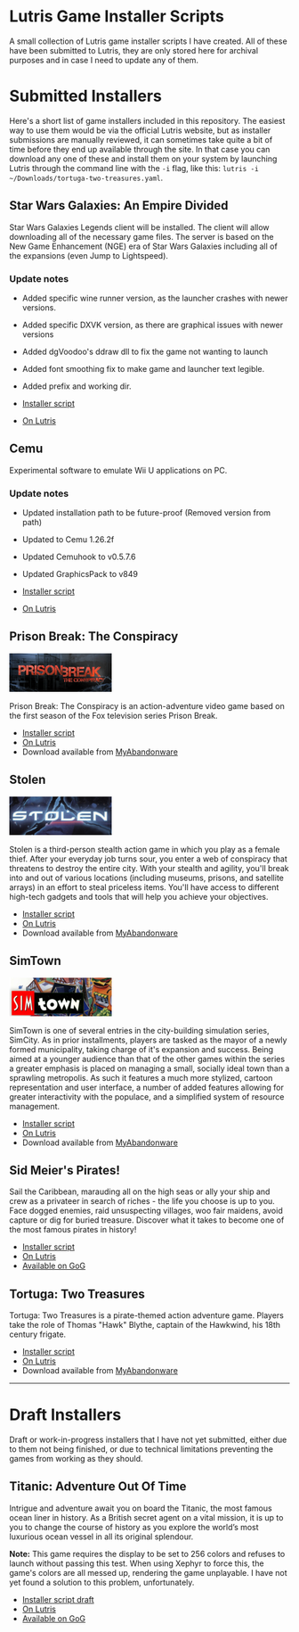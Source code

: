 # Lutris Game Installer Scripts

A small collection of Lutris game installer scripts I have created. All of these have been submitted to Lutris, they are only stored here for archival purposes and in case I need to update any of them.

# Submitted Installers

Here's a short list of game installers included in this repository. The easiest way to use them would be via the official Lutris website, but as installer submissions are manually reviewed, it can sometimes take quite a bit of time before they end up available through the site. In that case you can download any one of these and install them on your system by launching Lutris through the command line with the `-i` flag, like this: `lutris -i ~/Downloads/tortuga-two-treasures.yaml`.

## Star Wars Galaxies: An Empire Divided

Star Wars Galaxies Legends client will be installed. The client will allow downloading all of the necessary game files. The server is based on the New Game Enhancement (NGE) era of Star Wars Galaxies including all of the expansions (even Jump to Lightspeed).

### Update notes

- Added specific wine runner version, as the launcher crashes with newer versions.
- Added specific DXVK version, as there are graphical issues with newer versions
- Added dgVoodoo's ddraw dll to fix the game not wanting to launch
- Added font smoothing fix to make game and launcher text legible.
- Added prefix and working dir.

- [Installer script](star-wars-galaxies-an-empire-divided/swg-legends.yaml)
- [On Lutris](https://lutris.net/games/star-wars-galaxies-an-empire-divided/)

## Cemu

Experimental software to emulate Wii U applications on PC.

### Update notes

- Updated installation path to be future-proof (Removed version from path)
- Updated to Cemu 1.26.2f
- Updated Cemuhook to v0.5.7.6
- Updated GraphicsPack to v849

- [Installer script](cemu/lutris-cemu.yaml)
- [On Lutris](https://lutris.net/games/cemu/)

## Prison Break: The Conspiracy

![Submitted logo image](prison-break-the-conspiracy/prison-break-conspiracy-lutris-logo.png)

Prison Break: The Conspiracy is an action-adventure video game based on the first season of the Fox television series Prison Break.

- [Installer script](prison-break-the-conspiracy/prison-break-the-conspiracy.yaml)
- [On Lutris](https://lutris.net/games/prison-break-the-conspiracy/)
- Download available from [MyAbandonware](https://www.myabandonware.com/game/prison-break-the-conspiracy-fji)

## Stolen

![Submitted logo image](stolen/stolen-lutris-logo.png)

Stolen is a third-person stealth action game in which you play as a female thief. After your everyday job turns sour, you enter a web of conspiracy that threatens to destroy the entire city. With your stealth and agility, you'll break into and out of various locations (including museums, prisons, and satellite arrays) in an effort to steal priceless items. You'll have access to different high-tech gadgets and tools that will help you achieve your objectives.

- [Installer script](stolen/stolen.yaml)
- [On Lutris](https://lutris.net/games/stolen/)
- Download available from [MyAbandonware](https://www.myabandonware.com/game/stolen-fir)

## SimTown

![Submitted logo image](simtown/lutris-simtown-logo.jpg)

SimTown is one of several entries in the city-building simulation series, SimCity. As in prior installments, players are tasked as the mayor of a newly formed municipality, taking charge of it's expansion and success. Being aimed at a younger audience than that of the other games within the series a greater emphasis is placed on managing a small, socially ideal town than a sprawling metropolis. As such it features a much more stylized, cartoon representation and user interface, a number of added features allowing for greater interactivity with the populace, and a simplified system of resource management.

- [Installer script](simtown/simtown.yaml)
- [On Lutris](https://lutris.net/games/simtown/)
- Download available from [MyAbandonware](https://www.myabandonware.com/game/simtown-bc3)

## Sid Meier's Pirates!

Sail the Caribbean, marauding all on the high seas or ally your ship and crew as a privateer in search of riches - the life you choose is up to you. Face dogged enemies, raid unsuspecting villages, woo fair maidens, avoid capture or dig for buried treasure. Discover what it takes to become one of the most famous pirates in history!

- [Installer script](sid-meiers-pirates/sid-meiers-pirates-gog.yaml)
- [On Lutris](https://lutris.net/games/sid-meiers-pirates/)
- [Available on GoG](https://www.gog.com/game/sid_meiers_pirates)

## Tortuga: Two Treasures

Tortuga: Two Treasures is a pirate-themed action adventure game. Players take the role of Thomas "Hawk" Blythe, captain of the Hawkwind, his 18th century frigate.

- [Installer script](tortuga-two-treasures/tortuga-two-treasures.yaml)
- [On Lutris](https://lutris.net/games/tortuga-two-treasures/)
- Download available from [MyAbandonware](https://www.myabandonware.com/game/tortuga-two-treasures-fry)

---

# Draft Installers

Draft or work-in-progress installers that I have not yet submitted, either due to them not being finished, or due to technical limitations preventing the games from working as they should.

## Titanic: Adventure Out Of Time

Intrigue and adventure await you on board the Titanic, the most famous ocean liner in history. As a British secret agent on a vital mission, it is up to you to change the course of history as you explore the world’s most luxurious ocean vessel in all its original splendour.

**Note:** This game requires the display to be set to 256 colors and refuses to launch without passing this test. When using Xephyr to force this, the game's colors are all messed up, rendering the game unplayable. I have not yet found a solution to this problem, unfortunately.

- [Installer script draft](titanic-adventure-out-of-time/titanic-adventure-out-of-time-gog.yaml)
- [On Lutris](https://lutris.net/games/titanic-adventure-out-of-time/)
- [Available on GoG](https://www.gog.com/game/titanic_adventure_out_of_time)
